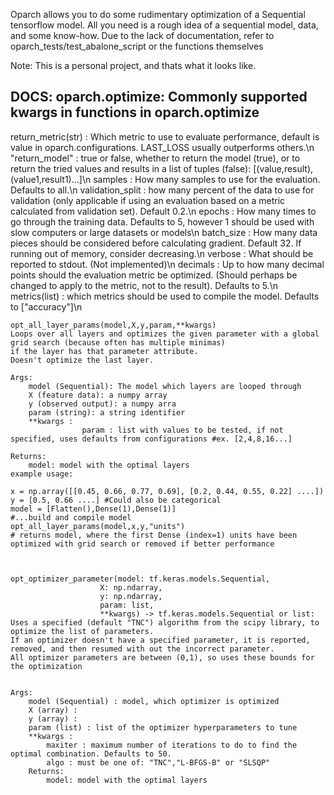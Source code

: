 Oparch allows you to do some rudimentary optimization of a Sequential tensorflow model.
All you need is a rough idea of a sequential model, data, and some know-how.
Due to the lack of documentation, refer to oparch_tests/test_abalone_script or the functions themselves

Note: This is a personal project, and thats what it looks like.

DOCS:
oparch.optimize:
Commonly supported kwargs in functions in oparch.optimize
--------------
return_metric(str) : Which metric to use to evaluate performance, default is value in oparch.configurations. LAST_LOSS usually outperforms others.\n
"return_model" : true or false, whether to return the model (true), or to return the tried values and results in a list of tuples (false): [(value,result),     (value1,result1)...]\n
samples : How many samples to use for the evaluation. Defaults to all.\n
validation_split : how many percent of the data to use for validation (only applicable if using an evaluation based on a metric calculated from validation set). Default 0.2.\n
epochs : How many times to go through the training data. Defaults to 5, however 1 should be used with slow computers or large datasets or models\n
batch_size : How many data pieces should be considered before calculating gradient. Default 32. If running out of memory, consider decreasing.\n
verbose : What should be reported to stdout. (Not implemented)\n
decimals : Up to how many decimal points should the evaluation metric be optimized. (Should perhaps be changed to apply to the metric, not to the result). Defaults to 5.\n
metrics(list) : which metrics should be used to compile the model. Defaults to ["accuracy"]\n


    opt_all_layer_params(model,X,y,param,**kwargs)
    Loops over all layers and optimizes the given parameter with a global grid search (because often has multiple minimas)
    if the layer has that parameter attribute.
    Doesn't optimize the last layer.

    Args:
        model (Sequential): The model which layers are looped through
        X (feature data): a numpy array
        y (observed output): a numpy arra
        param (string): a string identifier
        **kwargs : 
                    param : list with values to be tested, if not specified, uses defaults from configurations #ex. [2,4,8,16...]

    Returns:
        model: model with the optimal layers
    example usage:

    x = np.array([[0.45, 0.66, 0.77, 0.69], [0.2, 0.44, 0.55, 0.22] ....])
    y = [0.5, 0.66 ....] #Could also be categorical
    model = [Flatten(),Dense(1),Dense(1)]
    #...build and compile model
    opt_all_layer_params(model,x,y,"units")
    # returns model, where the first Dense (index=1) units have been optimized with grid search or removed if better performance



    opt_optimizer_parameter(model: tf.keras.models.Sequential,
                        X: np.ndarray,
                        y: np.ndarray,
                        param: list,
                        **kwargs) -> tf.keras.models.Sequential or list:
    Uses a specified (default "TNC") algorithm from the scipy library, to optimize the list of parameters.
    If an optimizer doesn't have a specified parameter, it is reported, removed, and then resumed with out the incorrect parameter.
    All optimizer parameters are between (0,1), so uses these bounds for the optimization


    Args:
        model (Sequential) : model, which optimizer is optimized
        X (array) :
        y (array) : 
        param (list) : list of the optimizer hyperparameters to tune
        **kwargs : 
            maxiter : maximum number of iterations to do to find the optimal combination. Defaults to 50.
            algo : must be one of: "TNC","L-BFGS-B" or "SLSQP"
        Returns:
            model: model with the optimal layers

